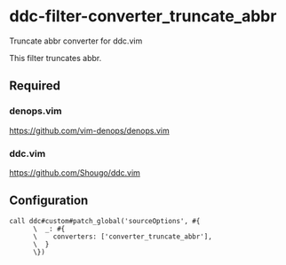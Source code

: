# ddc-filter-converter_truncate_abbr

Truncate abbr converter for ddc.vim

This filter truncates abbr.

## Required

### denops.vim

https://github.com/vim-denops/denops.vim

### ddc.vim

https://github.com/Shougo/ddc.vim

## Configuration

```vim
call ddc#custom#patch_global('sourceOptions', #{
      \  _: #{
      \    converters: ['converter_truncate_abbr'],
      \  }
      \})
```
